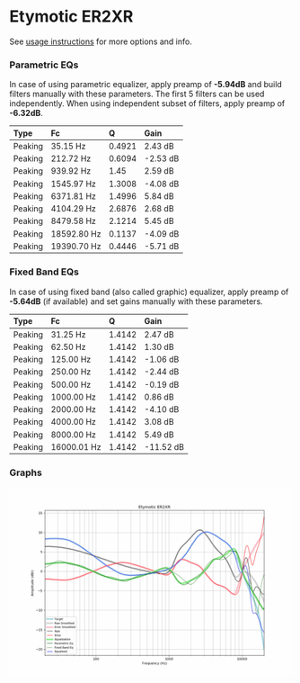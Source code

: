 # Etymotic ER2XR
See [usage instructions](https://github.com/jaakkopasanen/AutoEq#usage) for more options and info.

### Parametric EQs
In case of using parametric equalizer, apply preamp of **-5.94dB** and build filters manually
with these parameters. The first 5 filters can be used independently.
When using independent subset of filters, apply preamp of **-6.32dB**.

| Type    | Fc          |      Q | Gain     |
|:--------|:------------|:-------|:---------|
| Peaking | 35.15 Hz    | 0.4921 | 2.43 dB  |
| Peaking | 212.72 Hz   | 0.6094 | -2.53 dB |
| Peaking | 939.92 Hz   | 1.45   | 2.59 dB  |
| Peaking | 1545.97 Hz  | 1.3008 | -4.08 dB |
| Peaking | 6371.81 Hz  | 1.4996 | 5.84 dB  |
| Peaking | 4104.29 Hz  | 2.6876 | 2.68 dB  |
| Peaking | 8479.58 Hz  | 2.1214 | 5.45 dB  |
| Peaking | 18592.80 Hz | 0.1137 | -4.09 dB |
| Peaking | 19390.70 Hz | 0.4446 | -5.71 dB |

### Fixed Band EQs
In case of using fixed band (also called graphic) equalizer, apply preamp of **-5.64dB**
(if available) and set gains manually with these parameters.

| Type    | Fc          |      Q | Gain      |
|:--------|:------------|:-------|:----------|
| Peaking | 31.25 Hz    | 1.4142 | 2.47 dB   |
| Peaking | 62.50 Hz    | 1.4142 | 1.30 dB   |
| Peaking | 125.00 Hz   | 1.4142 | -1.06 dB  |
| Peaking | 250.00 Hz   | 1.4142 | -2.44 dB  |
| Peaking | 500.00 Hz   | 1.4142 | -0.19 dB  |
| Peaking | 1000.00 Hz  | 1.4142 | 0.86 dB   |
| Peaking | 2000.00 Hz  | 1.4142 | -4.10 dB  |
| Peaking | 4000.00 Hz  | 1.4142 | 3.08 dB   |
| Peaking | 8000.00 Hz  | 1.4142 | 5.49 dB   |
| Peaking | 16000.01 Hz | 1.4142 | -11.52 dB |

### Graphs
![](./Etymotic%20ER2XR.png)